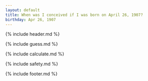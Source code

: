 ```yaml
---
layout: default
title: When was I conceived if I was born on April 26, 1907?
birthday: Apr 26, 1907
---
```


{% include header.md %}

{% include guess.md %}

{% include calculate.md %}

{% include safety.md %}

{% include footer.md %}



